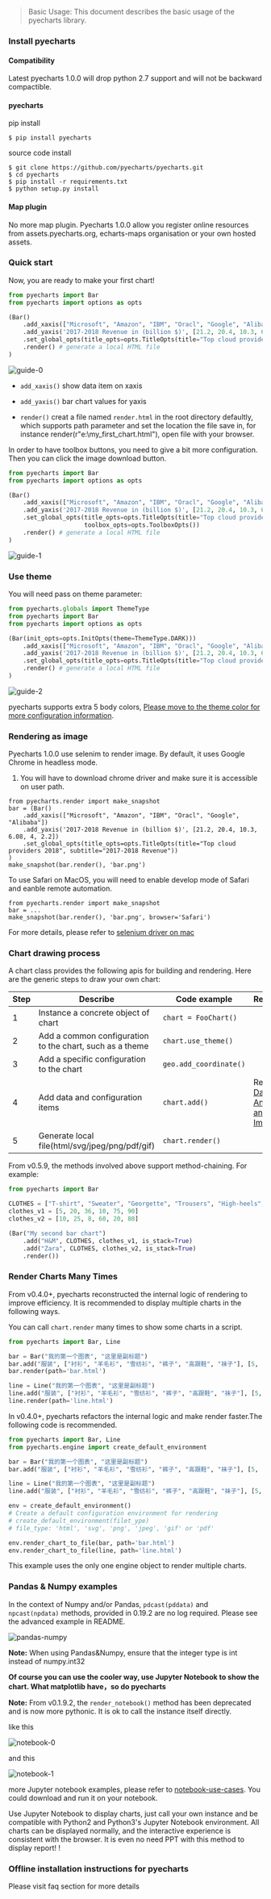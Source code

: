 > Basic Usage: This document describes the basic usage of the pyecharts library.

### Install pyecharts

#### Compatibility

Latest pyecharts 1.0.0 will drop python 2.7 support and will not be backward compactible.

#### pyecharts

pip install
```shell
$ pip install pyecharts
```

source code install
```shell
$ git clone https://github.com/pyecharts/pyecharts.git
$ cd pyecharts
$ pip install -r requirements.txt
$ python setup.py install
```

#### Map plugin

No more map plugin. Pyecharts 1.0.0 allow you register online resources from assets.pyecharts.org,  echarts-maps organisation or your own hosted assets.

### Quick start

Now, you are ready to make your first chart!
```python
from pyecharts import Bar
from pyecharts import options as opts

(Bar()
    .add_xaxis(["Microsoft", "Amazon", "IBM", "Oracl", "Google", "Alibaba"])
    .add_yaxis('2017-2018 Revenue in (billion $)', [21.2, 20.4, 10.3, 6.08, 4, 2.2])
    .set_global_opts(title_opts=opts.TitleOpts(title="Top cloud providers 2018", subtitle="2017-2018 Revenue"))
    .render() # generate a local HTML file
)
```

![guide-0](https://user-images.githubusercontent.com/4280312/55591624-e940e580-572d-11e9-9fe0-6d85d78be46a.png)

* ```add_xaxis()```
    show data item on xaxis

* ```add_yaxis()```
    bar chart values for yaxis 

* ```render()```
    creat a file named `render.html` in the root directory defaultly, which supports path parameter and set the location the file save in, for instance render(r"e:\my_first_chart.html"), open file with your browser.

In order to have toolbox buttons, you need to give a bit more configuration. Then you can click the image download button.

```python
from pyecharts import Bar
from pyecharts import options as opts

(Bar()
    .add_xaxis(["Microsoft", "Amazon", "IBM", "Oracl", "Google", "Alibaba"])
    .add_yaxis('2017-2018 Revenue in (billion $)', [21.2, 20.4, 10.3, 6.08, 4, 2.2])
    .set_global_opts(title_opts=opts.TitleOpts(title="Top cloud providers 2018", subtitle="2017-2018 Revenue"),
                     toolbox_opts=opts.ToolboxOpts())
    .render() # generate a local HTML file
)
```
![guide-1](https://user-images.githubusercontent.com/4280312/55645894-b05a4c80-57d1-11e9-8eda-e41f5ef7e9d0.png)


### Use theme

You will need pass on theme parameter:

```python
from pyecharts.globals import ThemeType
from pyecharts import Bar
from pyecharts import options as opts

(Bar(init_opts=opts.InitOpts(theme=ThemeType.DARK)))
    .add_xaxis(["Microsoft", "Amazon", "IBM", "Oracl", "Google", "Alibaba"])
    .add_yaxis('2017-2018 Revenue in (billion $)', [21.2, 20.4, 10.3, 6.08, 4, 2.2])
    .set_global_opts(title_opts=opts.TitleOpts(title="Top cloud providers 2018", subtitle="2017-2018 Revenue"))
    .render() # generate a local HTML file
)

```
![guide-2](https://user-images.githubusercontent.com/4280312/55646201-7b022e80-57d2-11e9-98bd-17f81f3a3333.png)

pyecharts supports extra 5 body colors, [Please move to the theme color for more configuration information](en-us/themes).


### Rendering as image

Pyecharts 1.0.0 use selenim to render image. By default, it uses Google Chrome in headless mode.

1. You will have to download chrome driver and make sure it is accessible on user path.


```
from pyecharts.render import make_snapshot
bar = (Bar()
    .add_xaxis(["Microsoft", "Amazon", "IBM", "Oracl", "Google", "Alibaba"])
    .add_yaxis('2017-2018 Revenue in (billion $)', [21.2, 20.4, 10.3, 6.08, 4, 2.2])
    .set_global_opts(title_opts=opts.TitleOpts(title="Top cloud providers 2018", subtitle="2017-2018 Revenue"))
)
make_snapshot(bar.render(), 'bar.png')
```

To use Safari on MacOS, you will need to enable develop mode of Safari and eanble remote automation. 

```
from pyecharts.render import make_snapshot
bar = ...
make_snapshot(bar.render(), 'bar.png', browser='Safari')
```

For more details, please refer to [selenium driver on mac]( https://www.dev2qa.com/python-how-to-launch-safari-firefox-chrome-in-selenium-webdriver/)


### Chart drawing process

A chart class provides the following apis for building and rendering. Here are the generic steps to draw your own chart:

| Step | Describe | Code example | Remarks |
| ------ | ------ | ------ | ------ |
| 1 | Instance a concrete object of chart |  `chart = FooChart()`| |
| 2  | Add a common configuration to the chart, such as a theme |  `chart.use_theme()` | |
| 3  | Add a specific configuration to the chart | `geo.add_coordinate()` | |
| 4  | Add data and configuration items| `chart.add()` | Refer to [Data Analysis and Import](en-us/data_import) |
| 5  | Generate local file(html/svg/jpeg/png/pdf/gif)| `chart.render()` | |

From v0.5.9, the methods involved above support method-chaining. For example:

```python
from pyecharts import Bar

CLOTHES = ["T-shirt", "Sweater", "Georgette", "Trousers", "High-heels", "Socks"]
clothes_v1 = [5, 20, 36, 10, 75, 90]
clothes_v2 = [10, 25, 8, 60, 20, 80]

(Bar("My second bar chart")
    .add("H&M", CLOTHES, clothes_v1, is_stack=True)
    .add("Zara", CLOTHES, clothes_v2, is_stack=True)
    .render())
```


### Render Charts Many Times

From v0.4.0+, pyecharts reconstructed the internal logic of rendering to improve efficiency. It is recommended to display multiple charts in the following ways.

You can call `chart.render`  many times to show some charts in a script.

```python
from pyecharts import Bar, Line

bar = Bar("我的第一个图表", "这里是副标题")
bar.add("服装", ["衬衫", "羊毛衫", "雪纺衫", "裤子", "高跟鞋", "袜子"], [5, 20, 36, 10, 75, 90])
bar.render(path='bar.html')

line = Line("我的第一个图表", "这里是副标题")
line.add("服装", ["衬衫", "羊毛衫", "雪纺衫", "裤子", "高跟鞋", "袜子"], [5, 20, 36, 10, 75, 90])
line.render(path='line.html')
```

In v0.4.0+, pyecharts refactors the internal logic and make render faster.The following code is recommended.

```python
from pyecharts import Bar, Line
from pyecharts.engine import create_default_environment

bar = Bar("我的第一个图表", "这里是副标题")
bar.add("服装", ["衬衫", "羊毛衫", "雪纺衫", "裤子", "高跟鞋", "袜子"], [5, 20, 36, 10, 75, 90])

line = Line("我的第一个图表", "这里是副标题")
line.add("服装", ["衬衫", "羊毛衫", "雪纺衫", "裤子", "高跟鞋", "袜子"], [5, 20, 36, 10, 75, 90])

env = create_default_environment()
# Create a default configuration environment for rendering
# create_default_environment(filet_ype)
# file_type: 'html', 'svg', 'png', 'jpeg', 'gif' or 'pdf'

env.render_chart_to_file(bar, path='bar.html')
env.render_chart_to_file(line, path='line.html')
```

This example uses the only one engine object to render multiple charts.

### Pandas & Numpy examples

In the context of Numpy and/or Pandas, ```pdcast(pddata)``` and ``` npcast(npdata)``` methods, provided in 0.19.2 are no log required. Please see the advanced example in README.

![pandas-numpy](https://user-images.githubusercontent.com/19553554/35104252-3e36cee2-fca3-11e7-8e43-09bbe8dbbd1e.png)

**Note:** When using Pandas&Numpy, ensure that the integer type is int instead of numpy.int32

**Of course you can use the cooler way, use Jupyter Notebook to show the chart. What matplotlib have，so do pyecharts**

**Note:** From v0.1.9.2, the ```render_notebook()``` method has been deprecated and is now more pythonic. It is ok to call the instance itself directly.

like this

![notebook-0](https://user-images.githubusercontent.com/19553554/35104153-f6256212-fca2-11e7-854c-bacc61eabf6f.gif)

and this

![notebook-1](https://user-images.githubusercontent.com/19553554/35104157-fa39e170-fca2-11e7-9738-1547e22914a6.gif)

more Jupyter notebook examples, please refer to [notebook-use-cases](https://github.com/chenjiandongx/pyecharts/blob/master/document/notebook-use-cases.ipynb). You could download and run it on your notebook.

Use Jupyter Notebook to display charts, just call your own instance and be compatible with Python2 and Python3's Jupyter Notebook environment. All charts can be displayed normally, and the interactive experience is consistent with the browser. It is even no need PPT with this method to display report! !

### Offline installation instructions for pyecharts

Please visit faq section for more details

